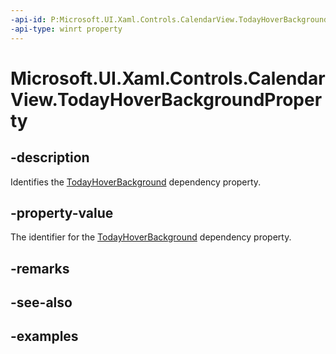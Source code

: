 ```yaml
---
-api-id: P:Microsoft.UI.Xaml.Controls.CalendarView.TodayHoverBackgroundProperty
-api-type: winrt property
---
```


# Microsoft.UI.Xaml.Controls.CalendarView.TodayHoverBackgroundProperty

<!--
public static Microsoft.UI.Xaml.DependencyProperty TodayHoverBackgroundProperty { get; }
-->


## -description

Identifies the [TodayHoverBackground](calendarview_todayhoverbackground.md) dependency property.

## -property-value

The identifier for the [TodayHoverBackground](calendarview_todayhoverbackground.md) dependency property.

## -remarks

## -see-also

## -examples


